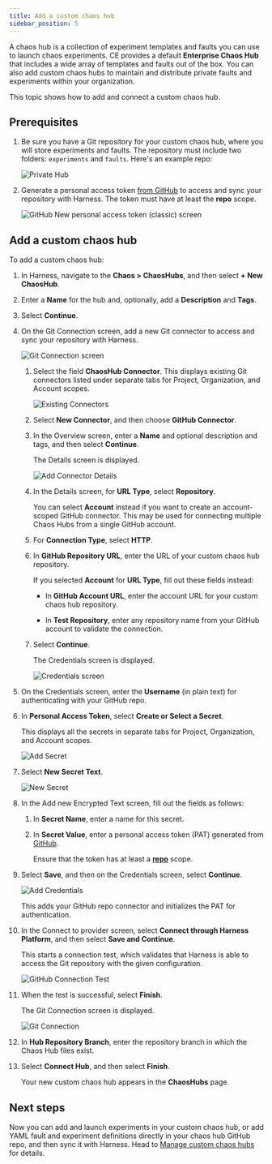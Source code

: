 ```yaml
---
title: Add a custom chaos hub
sidebar_position: 5
---
```


A chaos hub is a collection of experiment templates and faults you can use to launch chaos experiments. CE provides a default **Enterprise Chaos Hub** that includes a wide array of templates and faults out of the box. You can also add custom chaos hubs to maintain and distribute private faults and experiments within your organization.

This topic shows how to add and connect a custom chaos hub. 

## Prerequisites

1. Be sure you have a Git repository for your custom chaos hub, where you will store experiments and faults. The repository must include two folders: `experiments` and `faults`. Here's an example repo:

	![Private Hub](./static/add-chaos-hub/private-hub.png)

1. Generate a personal access token [from GitHub](https://github.com/settings/tokens) to access and sync your repository with Harness. The token must have at least the **repo** scope.

	![GitHub New personal access token (classic) screen](./static/add-chaos-hub/github-access-token.png)


## Add a custom chaos hub

To add a custom chaos hub:

1. In Harness, navigate to the **Chaos > ChaosHubs**, and then select **+ New ChaosHub**.

1. Enter a **Name** for the hub and, optionally, add a **Description** and **Tags**.

1. Select **Continue**.

1. On the Git Connection screen, add a new Git connector to access and sync your repository with Harness. 

	![Git Connection screen](./static/add-chaos-hub/initial-git-connection-screen.png)

	1. Select the field **ChaosHub Connector**. This displays existing Git connectors listed under separate tabs for Project, Organization, and Account scopes. 

		![Existing Connectors](./static/add-chaos-hub/existing-connectors.png)

	1. Select **New Connector**, and then choose **GitHub Connector**.

	1. In the Overview screen, enter a **Name** and optional description and tags, and then select **Continue**.

		The Details screen is displayed.

		![Add Connector Details](./static/add-chaos-hub/add-connector-details.png)

	1. In the Details screen, for **URL Type**, select **Repository**. 

		You can select **Account** instead if you want to create an account-scoped GitHub connector. This may be used for connecting multiple Chaos Hubs from a single GitHub account. 

	1. For **Connection Type**, select **HTTP**. 

	1. In **GitHub Repository URL**, enter the URL of your custom chaos hub repository.

		If you selected **Account** for **URL Type**, fill out these fields instead:

		* In **GitHub Account URL**, enter the account URL for your custom chaos hub repository.  

		* In **Test Repository**, enter any repository name from your GitHub account to validate the connection.

	1. Select **Continue**.

		The Credentials screen is displayed.

		![Credentials screen](./static/add-chaos-hub/github-con-credentials.png)

1. On the Credentials screen, enter the **Username** (in plain text) for authenticating with your GitHub repo.

1. In **Personal Access Token**, select **Create or Select a Secret**.

	This displays all the secrets in separate tabs for Project, Organization, and Account scopes. 

	![Add Secret](./static/add-chaos-hub/add-secret.png)

1. Select **New Secret Text**.

	![New Secret](./static/add-chaos-hub/new-secret.png)

1. In the Add new Encrypted Text screen, fill out the fields as follows:

	1. In **Secret Name**, enter a name for this secret.
	1. In **Secret Value**, enter a personal access token (PAT) generated from [GitHub](https://github.com/settings/tokens).

		Ensure that the token has at least a [**repo**](#prerequisites) scope. 

1. Select **Save**, and then on the Credentials screen, select **Continue**.

	![Add Credentials](./static/add-chaos-hub/add-credentials.png)

	This adds your GitHub repo connector and initializes the PAT for authentication. 

1. In the Connect to provider screen, select **Connect through Harness Platform**, and then select **Save and Continue**.

	This starts a connection test, which validates that Harness is able to access the Git repository with the given configuration. 

	![GitHub Connection Test](./static/add-chaos-hub/github-connection-test.png)

1. When the test is successful, select **Finish**.	

	The Git Connection screen is displayed. 

	![Git Connection](./static/add-chaos-hub/git-connection.png)

1. In **Hub Repository Branch**, enter the repository branch in which the Chaos Hub files exist. 
1. Select **Connect Hub**, and then select **Finish**.

	Your new custom chaos hub appears in the **ChaosHubs** page.

## Next steps

Now you can add and launch experiments in your custom chaos hub, or add YAML fault and experiment definitions directly in your chaos hub GitHub repo, and then sync it with Harness. Head to [Manage custom chaos hubs](/docs/chaos-engineering/configure-chaos-experiments/chaos-hubs/manage-hub) for details.
